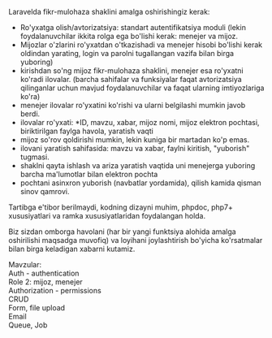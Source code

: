 Laravelda fikr-mulohaza shaklini amalga oshirishingiz kerak: 
- Ro'yxatga olish/avtorizatsiya: standart autentifikatsiya moduli (lekin foydalanuvchilar
ikkita rolga ega bo'lishi kerak: menejer va mijoz. 
- Mijozlar o'zlarini ro'yxatdan o'tkazishadi va menejer hisobi bo'lishi kerak oldindan yarating, login va parolni tugallangan vazifa bilan birga yuboring) 
- kirishdan so'ng mijoz fikr-mulohaza shaklini, menejer esa ro'yxatni ko'radi ilovalar. (barcha sahifalar va funksiyalar faqat avtorizatsiya qilinganlar uchun mavjud foydalanuvchilar va faqat ularning imtiyozlariga ko'ra)
- menejer ilovalar ro'yxatini ko'rishi va ularni belgilashi mumkin javob berdi. 
- ilovalar ro'yxati:
*ID, mavzu, xabar, mijoz nomi, mijoz elektron pochtasi, biriktirilgan faylga havola, yaratish vaqti
- mijoz so'rov qoldirishi mumkin, lekin kuniga bir martadan ko'p emas.
- ilovani yaratish sahifasida: mavzu va xabar, faylni kiritish, "yuborish" tugmasi.
- shaklni qayta ishlash va ariza yaratish vaqtida uni menejerga yuboring barcha ma'lumotlar bilan elektron pochta
- pochtani asinxron yuborish (navbatlar yordamida), qilish kamida qisman sinov qamrovi.

Tartibga e'tibor berilmaydi, kodning dizayni muhim,
phpdoc, php7+ xususiyatlari va ramka xususiyatlaridan foydalangan holda.

Biz sizdan omborga havolani (har bir yangi funktsiya alohida amalga oshirilishi maqsadga muvofiq) va loyihani joylashtirish bo'yicha ko'rsatmalar bilan birga keladigan xabarni kutamiz.



Mavzular: <br>
Auth - authentication <br>
Role 2: mijoz, menejer <br>
Authorization - permissions <br>
CRUD <br>
Form, file upload <br>
Email <br>
Queue, Job <br>
